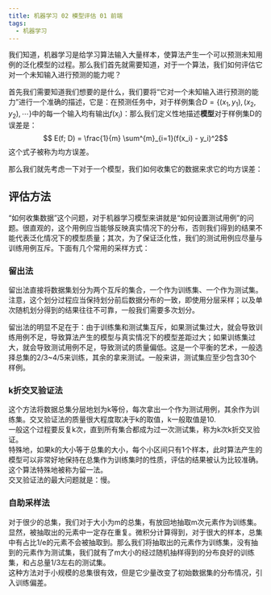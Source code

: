 ```yaml
---
title: 机器学习 02 模型评估 01 前端
tags: 
  - 机器学习
---
```


我们知道，机器学习是给学习算法输入大量样本，使算法产生一个可以预测未知用例的泛化模型的过程。那么我们首先就需要知道，对于一个算法，我们如何评估它对一个未知输入进行预测的能力呢？

首先我们需要知道我们想要的是什么，我们要将“它对一个未知输入进行预测的能力”进行一个准确的描述，它是：在预测任务中，对于样例集合$D=\{(x_1, y_1), (x_2, y_2), \cdots\}$中的每一个输入均有输出$f(x_i)$：那么我们定义性地描述**模型**对于样例集D的误差是：
$$ E(f; D) = \frac{1}{m} \sum^{m}_{i=1}(f(x_i) - y_i)^2$$
这个式子被称为均方误差。

那么我们就先考虑一下对于一个模型，我们如何收集它的数据来求它的均方误差：

## 评估方法

“如何收集数据”这个问题，对于机器学习模型来讲就是“如何设置测试用例”的问题。很直观的，这个用例应当能够反映真实情况下的分布，否则我们得到的结果不能代表泛化情况下的模型质量；其次，为了保证泛化性，我们的测试用例应尽量与训练用例互斥。下面有几个常用的采样方式：

### 留出法

留出法直接将数据集划分为两个互斥的集合，一个作为训练集、一个作为测试集。注意，这个划分过程应当保持划分前后数据分布的一致，即使用分层采样；以及单次随机划分得到的结果往往不可靠，一般我们需要多次划分。

留出法的明显不足在于：由于训练集和测试集互斥，如果测试集过大，就会导致训练用例不足，导致算法产生的模型与真实情况下的模型差距过大；如果训练集过大，就会导致测试用例不足，导致测试的质量偏低。这是一个平衡的艺术，一般选择总集的2/3~4/5来训练，其余的拿来测试。一般来讲，测试集应至少包含30个样例。

### k折交叉验证法

这个方法将数据总集分层地划为k等份，每次拿出一个作为测试用例，其余作为训练集。交叉验证法的质量很大程度取决于k的取值，k一般取值是10.  
一般这个过程要反复k次，直到所有集合都成为过一次测试集，称为k次k折交叉验证。  
特殊地，如果k的大小等于总集的大小，每个小区间只有1个样本，此时算法产生的模型可以非常好地保持在总集作为训练集时的性质，评估的结果被认为比较准确。这个算法特殊地被称为留一法。  
交叉验证法的最大问题就是：慢。

### 自助采样法

对于很少的总集，我们对于大小为m的总集，有放回地抽取m次元素作为训练集。显然，被抽取出的元素中一定存在重复。微积分计算得到，对于很大的样本，总集中有占比1/e的元素不会被抽取到。那么我们将抽取出的元素作为训练集，没有抽到的元素作为测试集，我们就有了m大小的经过随机抽样得到的分布良好的训练集，和占总量1/3左右的测试集。  
这种方法对于小规模的总集很有效，但是它少量改变了初始数据集的分布情况，引入训练偏差。